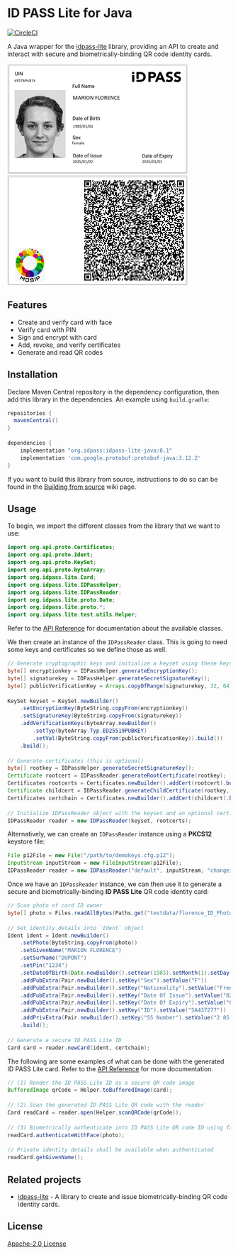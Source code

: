 # ID PASS Lite for Java

[![CircleCI](https://circleci.com/gh/idpass/idpass-lite-java.svg?style=svg&circle-token=4fb5cc4cfe96b754d1842c2443ee638608bc4755)](https://circleci.com/gh/idpass/idpass-lite-java)

A Java wrapper for the [idpass-lite](https://github.com/idpass/idpass-lite) library, providing an API to create and interact with secure and biometrically-binding QR code identity cards.

![id front](testdata/idpass-lite-java-sample-front.png?raw=true "front") ![id back](testdata/idpass-lite-java-sample-back.png?raw=true "back")

## Features

- Create and verify card with face
- Verify card with PIN
- Sign and encrypt with card
- Add, revoke, and verify certificates
- Generate and read QR codes

## Installation

Declare Maven Central repository in the dependency configuration, then add this library in the dependencies. An example using `build.gradle`:

```groovy
repositories {
  mavenCentral()
}

dependencies {
    implementation "org.idpass:idpass-lite-java:0.1"
    implementation 'com.google.protobuf:protobuf-java:3.12.2'
}
```

If you want to build this library from source, instructions to do so can be found in the [Building from source](https://github.com/idpass/idpass-lite-java/wiki/Building-from-source) wiki page.

## Usage

To begin, we import the different classes from the library that we want to use:

```java
import org.api.proto.Certificates;
import org.api.proto.Ident;
import org.api.proto.KeySet;
import org.api.proto.byteArray;
import org.idpass.lite.Card;
import org.idpass.lite.IDPassHelper;
import org.idpass.lite.IDPassReader;
import org.idpass.lite.proto.Date;
import org.idpass.lite.proto.*;
import org.idpass.lite.test.utils.Helper;
```

Refer to the [API Reference](https://github.com/idpass/idpass-lite-java/wiki/API-Reference) for documentation about the available classes.

We then create an instance of the `IDPassReader` class. This is going to need some keys and certificates so we define those as well.

```java
// Generate cryptographic keys and initialize a keyset using these keys
byte[] encryptionkey = IDPassHelper.generateEncryptionKey();
byte[] signaturekey = IDPassHelper.generateSecretSignatureKey();
byte[] publicVerificationKey = Arrays.copyOfRange(signaturekey, 32, 64);

KeySet keyset = KeySet.newBuilder()
    .setEncryptionKey(ByteString.copyFrom(encryptionkey))
    .setSignatureKey(ByteString.copyFrom(signaturekey))
    .addVerificationKeys(byteArray.newBuilder()
        .setTyp(byteArray.Typ.ED25519PUBKEY)
        .setVal(ByteString.copyFrom(publicVerificationKey)).build())
    .build();

// Generate certificates (this is optional)
byte[] rootkey = IDPassHelper.generateSecretSignatureKey();
Certificate rootcert = IDPassReader.generateRootCertificate(rootkey);
Certificates rootcerts = Certificates.newBuilder().addCert(rootcert).build();
Certificate childcert = IDPassReader.generateChildCertificate(rootkey, publicVerificationKey);
Certificates certchain = Certificates.newBuilder().addCert(childcert).build();

// Initialize IDPassReader object with the keyset and an optional certificate
IDPassReader reader = new IDPassReader(keyset, rootcerts);
```

Alternatively, we can create an `IDPassReader` instance using a **PKCS12** keystore file:

```java
File p12File = new File("/path/to/demokeys.cfg.p12");
InputStream inputStream = new FileInputStream(p12File);
IDPassReader reader = new IDPassReader("default", inputStream, "changeit", "changeit");
```

Once we have an `IDPassReader` instance, we can then use it to generate a secure and biometrically-binding **ID PASS Lite** QR code identity card:

```java
// Scan photo of card ID owner
byte[] photo = Files.readAllBytes(Paths.get("testdata/florence_ID_Photo.jpg"));

// Set identity details into `Ident` object
Ident ident = Ident.newBuilder()
    .setPhoto(ByteString.copyFrom(photo))
    .setGivenName("MARION FLORENCE")
    .setSurName("DUPONT")
    .setPin("1234")
    .setDateOfBirth(Date.newBuilder().setYear(1985).setMonth(1).setDay(1))
    .addPubExtra(Pair.newBuilder().setKey("Sex").setValue("F"))
    .addPubExtra(Pair.newBuilder().setKey("Nationality").setValue("French"))
    .addPubExtra(Pair.newBuilder().setKey("Date Of Issue").setValue("02 JAN 2025"))
    .addPubExtra(Pair.newBuilder().setKey("Date Of Expiry").setValue("01 JAN 2035"))
    .addPubExtra(Pair.newBuilder().setKey("ID").setValue("SA437277"))
    .addPrivExtra(Pair.newBuilder().setKey("SS Number").setValue("2 85 01 75 116 001 42"))
    .build();

// Generate a secure ID PASS Lite ID
Card card = reader.newCard(ident, certchain);
```

The following are some examples of what can be done with the generated ID PASS Lite card. Refer to the [API Reference](https://github.com/idpass/idpass-lite-java/wiki/API-Reference) for more documentation.

```java
// (1) Render the ID PASS Lite ID as a secure QR code image
BufferedImage qrCode = Helper.toBufferedImage(card);

// (2) Scan the generated ID PASS Lite QR code with the reader
Card readCard = reader.open(Helper.scanQRCode(qrCode));

// (3) Biometrically authenticate into ID PASS Lite QR code ID using face recognition
readCard.authenticateWithFace(photo);

// Private identity details shall be available when authenticated
readCard.getGivenName();
```

## Related projects

- [idpass-lite](https://github.com/idpass/idpass-lite) - A library to create and issue biometrically-binding QR code identity cards.

## License

[Apache-2.0 License](LICENSE)
